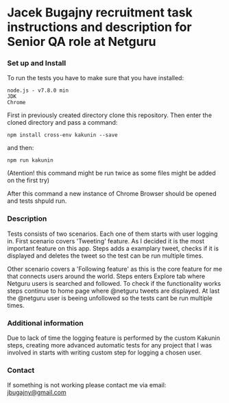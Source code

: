 # Jacek Bugajny recruitment task instructions and description for Senior QA role at Netguru


### Set up and Install
To run the tests you have to make sure that you have installed:
```
node.js - v7.8.0 min
JDK
Chrome
```

First in previously created directory clone this repository.
Then enter the cloned directory and pass a command:
```
npm install cross-env kakunin --save
```

and then:

```
npm run kakunin 
```
(Atention! this command might be run twice as some files might be added on the first try)

After this command a new instance of Chrome Browser should be opened and tests shpuld run.

### Description

Tests consists of two scenarios. Each one of them starts with user logging in.
First scenario covers 'Tweeting' feature. As I decided it is the most important feature on this app. Steps adds a examplary tweet, checks if it is displayed and deletes the tweet so the test can be run multiple times.

Other scenario covers a 'Following feature' as this is the core feature for me that connects users around the world.
Steps enters Explore tab where Netguru users is searched and followed. To check if the functionality works steps continue to home page where @netguru tweets are displayed. At last the @netguru user is beeing unfollowed so the tests cant be run multiple times.

### Additional information
Due to lack of time the logging feature is performed by the custom Kakunin steps, creating more advanced automatic tests for any project that I was involved in starts with writing custom step for logging a chosen user.

### Contact
If something is not working please contact me via email: jbugajny@gmail.com
